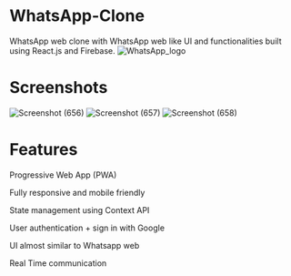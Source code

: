 # WhatsApp-Clone

WhatsApp web clone with WhatsApp web like UI and functionalities built using React.js and Firebase.
![WhatsApp_logo](https://github.com/Amaanfiroz12/WhatsApp-Clone/assets/75035561/4319766b-a92f-4c3a-b923-027f99b3182a)
# Screenshots
![Screenshot (656)](https://github.com/Amaanfiroz12/WhatsApp-Clone/assets/75035561/af1e94a3-ee7a-4d51-8961-b081b749b6a5)
![Screenshot (657)](https://github.com/Amaanfiroz12/WhatsApp-Clone/assets/75035561/2ded1e67-9c44-4fe8-8067-27a39f8c05a5)
![Screenshot (658)](https://github.com/Amaanfiroz12/WhatsApp-Clone/assets/75035561/fdd3719b-59f2-4947-a463-3f4b2ab2b91b)
# Features
Progressive Web App (PWA)

Fully responsive and mobile friendly

State management using Context API

User authentication + sign in with Google

UI almost similar to Whatsapp web

Real Time communication
